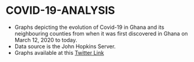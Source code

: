 # COVID-19-ANALYSIS
- Graphs depicting the evolution of Covid-19 in Ghana and its neighbouring counties from when it was first discovered in Ghana on March 12, 2020 to today.
- Data source is the John Hopkins Server.
- Graphs available at this [Twitter Link](https://twitter.com/augustine_virgo/status/1279894586240962565?s=20)

